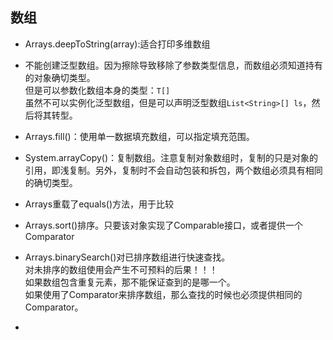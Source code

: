 ## 数组

- Arrays.deepToString(array):适合打印多维数组  

- 不能创建泛型数组。因为擦除导致移除了参数类型信息，而数组必须知道持有的对象确切类型。  
  但是可以参数化数组本身的类型：```T[]```  
  虽然不可以实例化泛型数组，但是可以声明泛型数组```List<String>[] ls```，然后将其转型。

- Arrays.fill()：使用单一数据填充数组，可以指定填充范围。

- System.arrayCopy()：复制数组。注意复制对象数组时，复制的只是对象的引用，即浅复制。另外，复制时不会自动包装和拆包，两个数组必须具有相同的确切类型。  

- Arrays重载了equals()方法，用于比较

- Arrays.sort()排序。只要该对象实现了Comparable接口，或者提供一个Comparator

- Arrays.binarySearch()对已排序数组进行快速查找。  
对未排序的数组使用会产生不可预料的后果！！！  
如果数组包含重复元素，那不能保证查到的是哪一个。  
如果使用了Comparator来排序数组，那么查找的时候也必须提供相同的Comparator。  

- 
